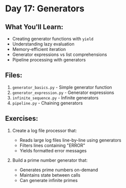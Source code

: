 # Day 17: Generators

## What You'll Learn:
- Creating generator functions with `yield`
- Understanding lazy evaluation
- Memory-efficient iteration
- Generator expressions vs list comprehensions
- Pipeline processing with generators

## Files:
1. `generator_basics.py` - Simple generator function
2. `generator_expression.py` - Generator expressions
3. `infinite_sequence.py` - Infinite generators
4. `pipeline.py` - Chaining generators

## Exercises:
1. Create a log file processor that:
   - Reads large log files line-by-line using generators
   - Filters lines containing "ERROR"
   - Yields formatted error messages

2. Build a prime number generator that:
   - Generates prime numbers on-demand
   - Maintains state between calls
   - Can generate infinite primes